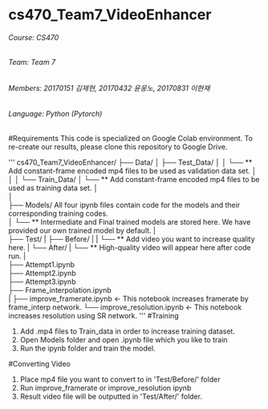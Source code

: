 # cs470_Team7_VideoEnhancer

###### Course: CS470 
###### Team: Team 7
###### Members: 20170151 김재현, 20170432 윤웅노, 20170831 이현재
###### Language: Python (Pytorch)


#Requirements 
This code is specialized on Google Colab environment. To re-create our results, please clone this repository to Google Drive.

'''
cs470_Team7_VideoEnhancer/
├── Data/
│   ├── Test_Data/
│   │   └──  ** Add constant-frame encoded mp4 files to be used as validation data set.
│   │
│   └── Train_Data/
│       └──  ** Add constant-frame encoded mp4 files to be used as training data set.
│    
│  
├── Models/  All four ipynb files contain code for the models and their corresponding training codes.       
│   └──  ** Intermediate and Final trained models are stored here. We have provided our own trained model by default.
|   
├── Test/
|    ├── Before/
|    |   └── ** Add video you want to increase quality here.
|    └── After/
|        └── ** High-quality video will appear here after code run.
|                       
├── Attempt1.ipynb              
├── Attempt2.ipynb              
├── Attempt3.ipynb   
├── Frame_interpolation.ipynb  
|
├── improve_framerate.ipynb   <- This notebook increases framerate by frame_interp network.
└── improve_resolution.ipynb  <- This notebook increases resolution using SR network.
'''
#Training
  1. Add .mp4 files to Train_data in order to increase training dataset. 
  2. Open Models folder and open .ipynb file which you like to train
  3. Run the ipynb folder and train the model.

#Converting Video
  1. Place mp4 file you want to convert to in 'Test/Before/' folder
  1. Run improve_framerate or improve_resolution ipynb
  2. Result video file will be outputted in 'Test/After/' folder.




